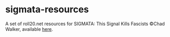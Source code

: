 # sigmata-resources
A set of roll20.net resources for SIGMATA: This Signal Kills Fascists ©Chad Walker, available [here](https://www.drivethrurpg.com/product/247973/SIGMATA-This-Signal-Kills-Fascists).
